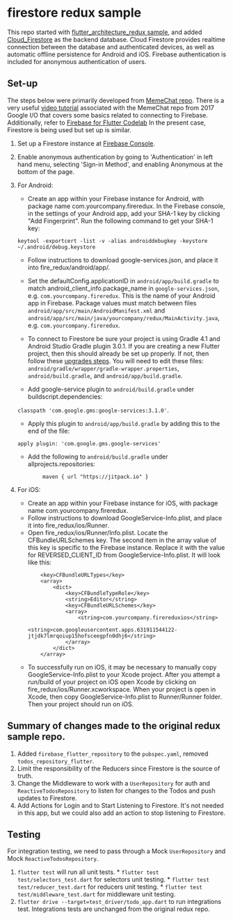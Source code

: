 # firestore redux sample

This repo started with [flutter_architecture_redux sample](https://github.com/brianegan/flutter_architecture_samples/blob/master/redux/README.md),
and added [Cloud_Firestore](https://firebase.google.com/docs/firestore/) as the backend database. Cloud Firestore
provides realtime connection between the database and authenticated devices, as well as automatic offline
persistence for Android and iOS. Firebase authentication is included for anonymous authentication of users.

## Set-up

The steps below were primarily developed from [MemeChat repo](https://github.com/efortuna/memechat/blob/master/README.md).
There is a very useful [video tutorial](https://www.youtube.com/watch?v=w2TcYP8qiRI) associated with the MemeChat
repo from 2017 Google I/O that covers some basics related to connecting to Firebase. Additionally, refer to
[Firebase for Flutter Codelab](https://codelabs.developers.google.com/codelabs/flutter-firebase/index.html?index=..%2F..%2Findex#0)
In the present case, Firestore is being used but set up is similar.

1) Set up a Firestore instance at [Firebase Console](https://console.firebase.google.com/).

2) Enable anonymous authentication by going to 'Authentication' in left hand menu, selecting
'Sign-in Method', and enabling Anonymous at the bottom of the page.

3) For Android:

    - Create an app within your Firebase instance for Android, with package name com.yourcompany.fireredux.
    In the Firebase console, in the settings of your Android app, add your SHA-1 key by clicking "Add Fingerprint".
    Run the following command to get your SHA-1 key:

    `keytool -exportcert -list -v -alias androiddebugkey -keystore ~/.android/debug.keystore`
    - Follow instructions to download google-services.json, and place it into fire_redux/android/app/.
    - Set the defaultConfig.applicationID in `android/app/build.gradle` to match
    android_client_info.package_name in `google-services.json`, e.g. `com.yourcompany.fireredux`.
    This is the name of your Android app in Firebase.
    Package values must match between files `android/app/src/main/AndroidManifest.xml` and
    `android/app/src/main/java/yourcompany/redux/MainActivity.java`, e.g. `com.yourcompany.fireredux`.

    - To connect to Firestore be sure your project is using Gradle 4.1 and Android Studio Gradle plugin 3.0.1.
    If you are creating a new Flutter project, then this should already be set up properly.
    If not, then follow these
    [upgrades steps](https://github.com/flutter/flutter/wiki/Updating-Flutter-projects-to-Gradle-4.1-and-Android-Studio-Gradle-plugin-3.0.1).
    You will need to edit these files: `android/gradle/wrapper/gradle-wrapper.properties`,
    `android/build.gradle`, and `android/app/build.gradle`.

    - Add google-service plugin to `android/build.gradle` under buildscript.dependencies:

    `classpath 'com.google.gms:google-services:3.1.0'`.

    - Apply this plugin to `android/app/build.gradle` by adding this to the end of the file:

    `apply plugin: 'com.google.gms.google-services'`

    - Add the following to `android/build.gradle` under allprojects.repositories:

    `        maven {
                 url "https://jitpack.io"
             }`

4) For iOS:

    - Create an app within your Firebase instance for iOS, with package name com.yourcompany.fireredux.
    - Follow instructions to download GoogleService-Info.plist, and place it into fire_redux/ios/Runner.
    - Open fire_redux/ios/Runner/Info.plist. Locate the CFBundleURLSchemes key.
    The second item in the array value of this key is specific to the Firebase instance.
    Replace it with the value for REVERSED_CLIENT_ID from GoogleService-Info.plist. It will look like this:
        ```$xslt
            <key>CFBundleURLTypes</key>
            <array>
                <dict>
                    <key>CFBundleTypeRole</key>
                    <string>Editor</string>
                    <key>CFBundleURLSchemes</key>
                    <array>
                        <string>com.yourcompany.firereduxios</string>
                        <string>com.googleusercontent.apps.631911544122-jtjdk7lmrqoiup15hofsceegpfn0dhj6</string>
                    </array>
                </dict>
            </array>
        ```
    - To successfully run on iOS, it may be necessary to manually copy GoogleService-Info.plist
    to your Xcode project. After you attempt a run/build of your project on iOS open Xcode by
    clicking on fire_redux/ios/Runner.xcworkspace. When your project is open in Xcode, then copy
    GoogleService-Info.plist to Runner/Runner folder. Then your project should run on iOS.


## Summary of changes made to the original redux sample repo.

  1. Added `firebase_flutter_repository` to the `pubspec.yaml`, removed `todos_repository_flutter`.
  2. Limit the responsibility of the Reducers since Firestore is the source of truth.
  3. Change the Middleware to work with a `UserRepository` for auth and `ReactiveTodosRepository` to listen for changes to the Todos and push updates to Firestore.
  4. Add Actions for Login and to Start Listening to Firestore. It's not needed in this app, but we could also add an action to stop listening to Firestore.

## Testing

For integration testing, we need to pass through a Mock `UserRepository` and Mock `ReactiveTodosRepository`.

  1. `flutter test` will run all unit tests.
    * `flutter test test/selectors_test.dart` for selectors unit testing.
    * `flutter test test/reducer_test.dart` for reducers unit testing.
    * `flutter test test/middleware_test.dart` for middleware unit testing.
  2. `flutter drive --target=test_driver/todo_app.dart` to run integrations test. Integrations tests are unchanged from the original redux repo.
